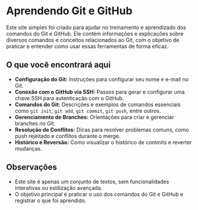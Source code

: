 # Aprendendo Git e GitHub

Este site simples foi criado para ajudar no treinamento e aprendizado dos comandos do Git e GitHub. Ele contém informações e explicações sobre diversos comandos e conceitos relacionados ao Git, com o objetivo de praticar e entender como usar essas ferramentas de forma eficaz.

## O que você encontrará aqui

- **Configuração do Git:** Instruções para configurar seu nome e e-mail no Git.
- **Conexão com o GitHub via SSH:** Passos para gerar e configurar uma chave SSH para autenticação com o GitHub.
- **Comandos do Git:** Descrições e exemplos de comandos essenciais como `git init`, `git add`, `git commit`, `git push`, entre outros.
- **Gerenciamento de Branches:** Orientações para criar e gerenciar branches no Git.
- **Resolução de Conflitos:** Dicas para resolver problemas comuns, como push rejeitado e conflitos durante o merge.
- **Histórico e Reversão:** Como visualizar o histórico de commits e reverter mudanças.

## Observações

- Este site é apenas um conjunto de textos, sem funcionalidades interativas ou estilização avançada.
- O objetivo principal é praticar o uso dos comandos do Git e GitHub e registrar o que foi aprendido.
